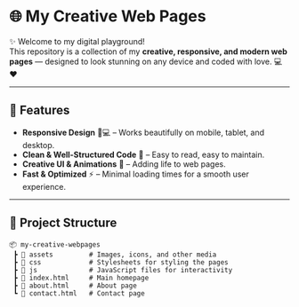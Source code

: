# 🌐 My Creative Web Pages

✨ Welcome to my digital playground!  
This repository is a collection of my **creative, responsive, and modern web pages** — designed to look stunning on any device and coded with love. 💻❤️  

---

## 🚀 Features
- **Responsive Design** 📱💻 – Works beautifully on mobile, tablet, and desktop.
- **Clean & Well-Structured Code** 🧹 – Easy to read, easy to maintain.
- **Creative UI & Animations** 🎨 – Adding life to web pages.
- **Fast & Optimized** ⚡ – Minimal loading times for a smooth user experience.

---

## 📂 Project Structure
```plaintext
📦 my-creative-webpages
 ┣ 📂 assets         # Images, icons, and other media
 ┣ 📂 css            # Stylesheets for styling the pages
 ┣ 📂 js             # JavaScript files for interactivity
 ┣ 📜 index.html     # Main homepage
 ┣ 📜 about.html     # About page
 ┗ 📜 contact.html   # Contact page
